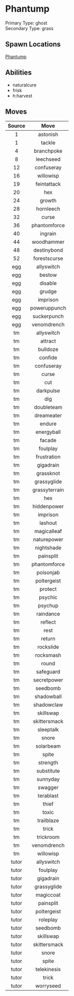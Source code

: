 # Phantump  
Primary Type: ghost  
Secondary Type: grass  
  
## Spawn Locations  
[Phantump](/data/spawn_presets/phantump.md)  
  
## Abilities  
  * naturalcure
  * frisk
  * h:harvest
  
  
## Moves  
  
| Source | Move |  
|:---:|:---:|  
| 1 | astonish |  
| 1 | tackle |  
| 4 | branchpoke |  
| 8 | leechseed |  
| 12 | confuseray |  
| 16 | willowisp |  
| 19 | feintattack |  
| 20 | hex |  
| 24 | growth |  
| 28 | hornleech |  
| 32 | curse |  
| 36 | phantomforce |  
| 40 | ingrain |  
| 44 | woodhammer |  
| 48 | destinybond |  
| 52 | forestscurse |  
| egg | allyswitch |  
| egg | bestow |  
| egg | disable |  
| egg | grudge |  
| egg | imprison |  
| egg | poweruppunch |  
| egg | suckerpunch |  
| egg | venomdrench |  
| tm | allyswitch |  
| tm | attract |  
| tm | bulldoze |  
| tm | confide |  
| tm | confuseray |  
| tm | curse |  
| tm | cut |  
| tm | darkpulse |  
| tm | dig |  
| tm | doubleteam |  
| tm | dreameater |  
| tm | endure |  
| tm | energyball |  
| tm | facade |  
| tm | foulplay |  
| tm | frustration |  
| tm | gigadrain |  
| tm | grassknot |  
| tm | grassyglide |  
| tm | grassyterrain |  
| tm | hex |  
| tm | hiddenpower |  
| tm | imprison |  
| tm | lashout |  
| tm | magicalleaf |  
| tm | naturepower |  
| tm | nightshade |  
| tm | painsplit |  
| tm | phantomforce |  
| tm | poisonjab |  
| tm | poltergeist |  
| tm | protect |  
| tm | psychic |  
| tm | psychup |  
| tm | raindance |  
| tm | reflect |  
| tm | rest |  
| tm | return |  
| tm | rockslide |  
| tm | rocksmash |  
| tm | round |  
| tm | safeguard |  
| tm | secretpower |  
| tm | seedbomb |  
| tm | shadowball |  
| tm | shadowclaw |  
| tm | skillswap |  
| tm | skittersmack |  
| tm | sleeptalk |  
| tm | snore |  
| tm | solarbeam |  
| tm | spite |  
| tm | strength |  
| tm | substitute |  
| tm | sunnyday |  
| tm | swagger |  
| tm | terablast |  
| tm | thief |  
| tm | toxic |  
| tm | trailblaze |  
| tm | trick |  
| tm | trickroom |  
| tm | venomdrench |  
| tm | willowisp |  
| tutor | allyswitch |  
| tutor | foulplay |  
| tutor | gigadrain |  
| tutor | grassyglide |  
| tutor | magiccoat |  
| tutor | painsplit |  
| tutor | poltergeist |  
| tutor | roleplay |  
| tutor | seedbomb |  
| tutor | skillswap |  
| tutor | skittersmack |  
| tutor | snore |  
| tutor | spite |  
| tutor | telekinesis |  
| tutor | trick |  
| tutor | worryseed |  
  
